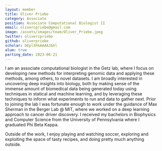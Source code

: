 ```yaml
---
layout: member
title: Oliver Priebe
category: Associate
position: Associate Computational Biologist II
email: olivercpriebe@gmail.com
image: /assets/images/team/Oliver_Priebe.jpeg
twitter: olivercpriebe
github: oliverpriebe
scholar: bEpl3hkAAAAJ&hl
alum: true
parting_date: 2023-06-21
---
```


I am an associate computational biologist in the Getz lab, where I focus on developing new methods for interpreting genomic data and applying these methods, among others, to novel datasets. I am broadly interested in uncovering deep insights into biology, both by making sense of the immense amount of biomedical data being generated today using techniques in statical and machine learning, and by leveraging these techniques to inform what experiments to run and data to gather next. Prior to joining the lab I was fortunate enough to work under the guidance of Max Sherman in the Berger Lab @ MIT, where we worked on a deep learning approach to cancer driver discovery. I received my bachelors in Biophysics and Computer Science from the University of Pennsylvania where I graduated Phi Beta Kappa.

Outside of the work, I enjoy playing and watching soccer, exploring and exploiting the space of tasty recipes, and doing pretty much anything outside. 

